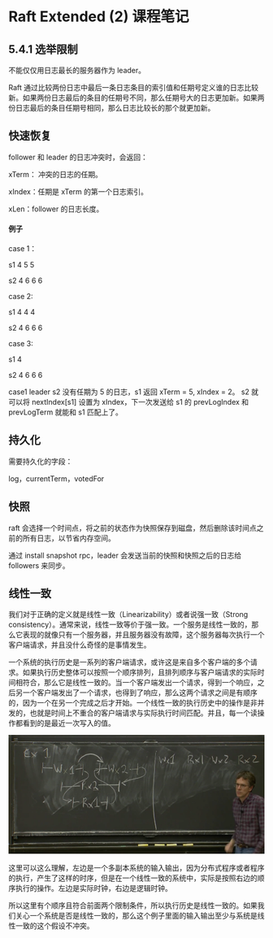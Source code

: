 # Raft Extended (2) 课程笔记

## 5.4.1 选举限制

不能仅仅用日志最长的服务器作为 leader。

Raft 通过比较两份日志中最后一条日志条目的索引值和任期号定义谁的日志比较新。如果两份日志最后的条目的任期号不同，那么任期号大的日志更加新。如果两份日志最后的条目任期号相同，那么日志比较长的那个就更加新。

## 快速恢复

follower 和 leader 的日志冲突时，会返回：

xTerm： 冲突的日志的任期。

xIndex：任期是 xTerm 的第一个日志索引。

xLen：follower 的日志长度。

#### 例子

case 1：

s1 4 5 5

s2 4 6 6 6

case 2:

s1 4 4 4

s2 4 6 6 6

case 3:

s1 4

s2 4 6 6 6

case1 leader s2 没有任期为 5 的日志，s1 返回 xTerm = 5, xIndex = 2。 s2 就可以将 nextIndex\[s1] 设置为 xIndex，下一次发送给 s1 的 prevLogIndex 和 prevLogTerm 就能和 s1 匹配上了。

## 持久化

需要持久化的字段：

log，currentTerm，votedFor

## 快照

raft 会选择一个时间点，将之前的状态作为快照保存到磁盘，然后删除该时间点之前的所有日志，以节省内存空间。

通过 install snapshot rpc，leader 会发送当前的快照和快照之后的日志给 followers 来同步。

## 线性一致

我们对于正确的定义就是线性一致（Linearizability）或者说强一致（Strong consistency）。通常来说，线性一致等价于强一致。一个服务是线性一致的，那么它表现的就像只有一个服务器，并且服务器没有故障，这个服务器每次执行一个客户端请求，并且没什么奇怪的是事情发生。

一个系统的执行历史是一系列的客户端请求，或许这是来自多个客户端的多个请求。如果执行历史整体可以按照一个顺序排列，且排列顺序与客户端请求的实际时间相符合，那么它是线性一致的。当一个客户端发出一个请求，得到一个响应，之后另一个客户端发出了一个请求，也得到了响应，那么这两个请求之间是有顺序的，因为一个在另一个完成之后才开始。一个线性一致的执行历史中的操作是非并发的，也就是时间上不重合的客户端请求与实际执行时间匹配。并且，每一个读操作都看到的是最近一次写入的值。

![](<../../.gitbook/assets/raft_3 (1) (1) (1).png>)

这里可以这么理解，左边是一个多副本系统的输入输出，因为分布式程序或者程序的执行，产生了这样的时序，但是在一个线性一致的系统中，实际是按照右边的顺序执行的操作。左边是实际时钟，右边是逻辑时钟。

所以这里有个顺序且符合前面两个限制条件，所以执行历史是线性一致的。如果我们关心一个系统是否是线性一致的，那么这个例子里面的输入输出至少与系统是线性一致的这个假设不冲突。
